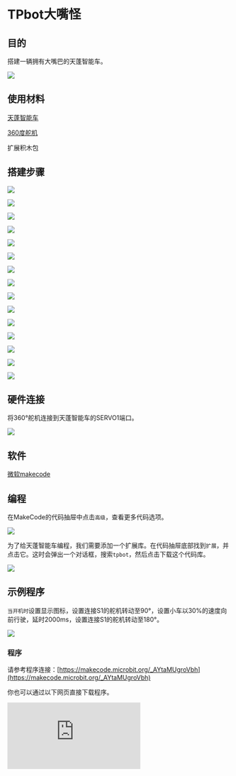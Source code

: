 ﻿---
sidebar_position: 2
sidebar_label: TPbot大嘴怪
---

# TPbot大嘴怪

## 目的

搭建一辆拥有大嘴巴的天蓬智能车。


![](https://wiki-media-ef.oss-cn-hongkong.aliyuncs.com//images/tpbot-brick-expansion-case-02-01.png)

## 使用材料


[天蓬智能车](https://www.elecfreaks.com/tpbot.html)

[360度舵机](https://www.elecfreaks.com/geekservo-2kg-360-degrees-compatible-with-lego.html)

扩展积木包



## 搭建步骤

![](https://wiki-media-ef.oss-cn-hongkong.aliyuncs.com//images/tpbot-brick-expansion-step-02-01.png)

![](https://wiki-media-ef.oss-cn-hongkong.aliyuncs.com//images/tpbot-brick-expansion-step-02-02.png)

![](https://wiki-media-ef.oss-cn-hongkong.aliyuncs.com//images/tpbot-brick-expansion-step-02-03.png)

![](https://wiki-media-ef.oss-cn-hongkong.aliyuncs.com//images/tpbot-brick-expansion-step-02-04.png)

![](https://wiki-media-ef.oss-cn-hongkong.aliyuncs.com//images/tpbot-brick-expansion-step-02-05.png)

![](https://wiki-media-ef.oss-cn-hongkong.aliyuncs.com//images/tpbot-brick-expansion-step-02-06.png)

![](https://wiki-media-ef.oss-cn-hongkong.aliyuncs.com//images/tpbot-brick-expansion-step-02-07.png)

![](https://wiki-media-ef.oss-cn-hongkong.aliyuncs.com//images/tpbot-brick-expansion-step-02-08.png)

![](https://wiki-media-ef.oss-cn-hongkong.aliyuncs.com//images/tpbot-brick-expansion-step-02-09.png)

![](https://wiki-media-ef.oss-cn-hongkong.aliyuncs.com//images/tpbot-brick-expansion-step-02-10.png)

![](https://wiki-media-ef.oss-cn-hongkong.aliyuncs.com//images/tpbot-brick-expansion-step-02-11.png)

![](https://wiki-media-ef.oss-cn-hongkong.aliyuncs.com//images/tpbot-brick-expansion-step-02-12.png)

![](https://wiki-media-ef.oss-cn-hongkong.aliyuncs.com//images/tpbot-brick-expansion-step-02-13.png)

![](https://wiki-media-ef.oss-cn-hongkong.aliyuncs.com//images/tpbot-brick-expansion-step-02-14.png)

![](https://wiki-media-ef.oss-cn-hongkong.aliyuncs.com//images/tpbot-brick-expansion-step-02-15.png)

## 硬件连接

将360°舵机连接到天蓬智能车的SERVO1端口。

![](https://wiki-media-ef.oss-cn-hongkong.aliyuncs.com//images/tpbot-brick-expansion-case-01-02.png)


## 软件

[微软makecode](https://makecode.microbit.org/#)


## 编程



在MakeCode的代码抽屉中点击`高级`，查看更多代码选项。

![](https://wiki-media-ef.oss-cn-hongkong.aliyuncs.com//images/tpbot-brick-expansion-case-01-03.png)

为了给天蓬智能车编程，我们需要添加一个扩展库。在代码抽屉底部找到`扩展`，并点击它。这时会弹出一个对话框，搜索`tpbot`，然后点击下载这个代码库。

![](https://wiki-media-ef.oss-cn-hongkong.aliyuncs.com//images/tpbot-brick-expansion-case-01-04.png)


## 示例程序

`当开机时`设置显示图标，设置连接S1的舵机转动至90°，设置小车以30%的速度向前行驶，延时2000ms，设置连接S1的舵机转动至180°。

![](https://wiki-media-ef.oss-cn-hongkong.aliyuncs.com//images/tpbot-brick-expansion-case-02-05.png)


### 程序

请参考程序连接：[https://makecode.microbit.org/_AYtaMUgroVbh](https://makecode.microbit.org/_AYtaMUgroVbh)

你也可以通过以下网页直接下载程序。

<div
    style={{
        position: 'relative',
        paddingBottom: '60%',
        overflow: 'hidden',
    }}
>
    <iframe
        src="https://makecode.microbit.org/_AYtaMUgroVbh"
        frameborder="0"
        sandbox="allow-popups allow-forms allow-scripts allow-same-origin"
        style={{
            position: 'absolute',
            width: '100%',
            height: '100%',
        }}
    />
</div>

## 结论


开机后，TPbot大嘴怪张开嘴巴，向前行驶2秒后停车，并闭合嘴巴。
